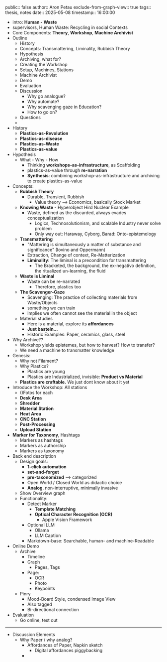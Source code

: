public:: false
author:: Aron Petau
exclude-from-graph-view:: true
tags:: thesis, notes
date:: 2025-05-08
timestamp:: 16:00:00

- intro: **Human - Waste**
- supervisors, Human Waste: Recycling in social Contexts
- Core Components: **Theory**, **Workshop**, **Machine Archivist**
- Outline
	- History
	- Concepts: Transmattering, Liminality, Rubbish Theory
	- Hypothesis
	- Archiving, what for?
	- Creating the Workshop
	- Setup, Machines, Stations
	- Machine Archivist
	- Demo
	- Evaluation
	- Discussion
		- Why go analogue?
		- Why automate?
		- Why scavenging gaze in Education?
		- How to go on?
	- Questions
	-
- History
	- **Plastics-as-Revolution**
	- **Plastics-as-disease**
	- **Plastics-as-Waste**
	- **Plastics-as-value**
- Hypothesis
	- What - Why - How
		- Thinking **workshops-as-infrastructure**, as Scaffolding
		- plastics-as-value through **re-narration**
		- **Synthesis**: combining workshop-as-infrastructure and archiving to create plastics-as-value
- Concepts:
	- **Rubbish Theory**
		- Durable, Transient, Rubbish
			- Value theory --> Economics, basically Stock Market
	- **Knowing Waste** - Hyperobject Hird Nuclear Example
		- Waste, defined as the discarded, always evades conceptualization
			- Logics, Technosolutionism, and scalable Industry never solve problem
			- Only way out: Haraway, Cyborg, Barad: Onto-epistemology
	- **Transmattering**
		- "Mattering is simultaneously a matter of substance and
		  significance" (Iovino and Oppermann)
		- Extraction, Change of context, Re-Matterization
		- **Liminality**: The liminal is a precondition for transmattering
			- The Bracketed, the background, the ex-negativo definition, the ritualized un-learning, the fluid
	- **Waste is Liminal**
		- Waste can be re-narrated
			- Therefore, plastics too
	- **The Scavenger-Gaze**
		- Scavenging: The practice of collecting materials from Waste/Objects
		- something we can train
		- Implies we often cannot see the material in the object
	- Material studies
		- Here is a material, explore its **affordances**
		- **Just basteln...**
		- Historic Examples: Paper, ceramics, glass, steel
- Why Archive??
	- Workshop yields epistemes, but how to harvest? How to transfer?
	- We need a machine to transmatter knowledge
- Genesis:
	- Why not Filament?
	- Why Plastics?
		- Plastics are young
		- Plastics are Industrialized, invisible: **Product vs Material**
	- **Plastics are craftable.** We just dont know about it yet
- Introduce the Workshop: All stations
	- ()Fotos for each
	- **Desk Area**
	- **Shredder**
	- **Material Station**
	- **Heat Area**
	- **CNC Station**
	- **Post-Processing**
	- **Upload Station**
- **Marker for Taxonomy**, Hashtags
	- Markers as hashtags
	- Markers as authorship
	- Markers as taxonomy
- Back end description
	- Design goals:
		- **1-click automation**
		- **set-and-forget**
		- **pre-taxonomized** --> categorized
		- Open World / Closed World as didactic choice
		- **Analog**, non-interruptive, minimally invasive
	- Show Overview graph
	- Functionality:
		- Detect Marker
			- **Template Matching**
			- **Optical Character Recognition (OCR)**
				- Apple Vision Framework
		- Optional LLM
			- Ollama
			- LLM Caption
		- Markdown-base: Searchable, human- and machine-Readable
- Online Demo
	- Archive
		- Timeline
		- Graph
			- Pages, Tags
		- Page:
			- OCR
			- Photo
			- Keypoints
	- Pinry
		- Mood-Board Style, condensed Image View
		- Also tagged
		- Bi-directional connection
- Evaluation
	- Go online, test out
- ---
- Discussion Elements
	- Why Paper / why analog?
		- Affordances of Paper, Napkin sketch
			- Digital affordances piggybacking
		-